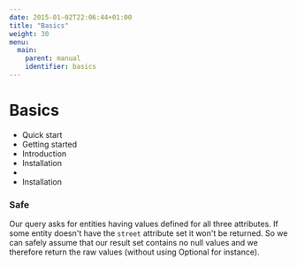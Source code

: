 ```yaml
---
date: 2015-01-02T22:06:44+01:00
title: "Basics"
weight: 30
menu:
  main:
    parent: manual
    identifier: basics
---
```


# Basics


- Quick start
- Getting started
 - Introduction
 - Installation
 - 
- Installation




### Safe

Our query asks for entities having values defined for all three attributes. If some entity doesn't have the `street` attribute set it won't be returned. So we can safely assume that our result set contains no null values and we therefore return the raw values (without using Optional for instance).